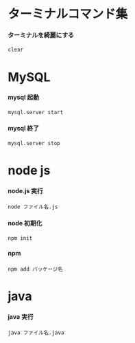 # ターミナルコマンド集

#### ターミナルを綺麗にする

```
clear
```

# MySQL

#### mysql 起動

```
mysql.server start
```

#### mysql 終了

```
mysql.server stop
```

# node js

#### node.js 実行

```
node ファイル名.js
```

#### node 初期化

```
npm init
```

#### npm

```
npm add パッケージ名
```

# java

#### java 実行

```
java ファイル名.java
```
